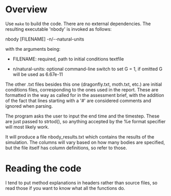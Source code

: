 # Overview

Use `make` to build the code. There are no external dependencies. The resulting
executable 'nbody' is invoked as follows:

nbody [FILENAME] -n/--natural-units

with the arguments being:

- FILENAME: required, path to initial conditions textfile 
    
- n/natural-units: optional command-line switch to set G = 1, if omitted G will be used as 6.67e-11

The other .txt files besides this one (dragonfly.txt, moth.txt, etc.) are initial conditions files,
corresponding to the ones used in the report. These are formatted in the way as
called for in the assessment brief, with the addition of the fact that lines
starting with a '#' are considered comments and ignored when parsing.

The program asks the user to input the end time and the timestep. These are just
passed to strtod(), so anything accepted by the %e format specifier will most
likely work.

It will produce a file nbody_results.txt which contains the results of the
simulation. The columns will vary based on how many bodies are specified, but
the file itself has column definitions, so refer to those.

# Reading the code

I tend to put method explanations in headers rather than source files, so read
those if you want to know what all the functions do.
